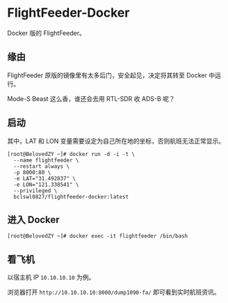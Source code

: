 # FlightFeeder-Docker

Docker 版的 FlightFeeder。

## 缘由

FlightFeeder 原版的镜像里有太多后门，安全起见，决定将其转至 Docker 中运行。

Mode-S Beast 这么香，谁还会去用 RTL-SDR 收 ADS-B 呢？

## 启动

其中，LAT 和 LON 变量需要设定为自己所在地的坐标，否则航班无法正常显示。

```
[root@BelovedZY ~]# docker run -d -i -t \
  --name flightfeeder \
  --restart always \
  -p 8000:80 \
  -e LAT="31.492837" \
  -e LON="121.338541" \
  --privileged \
  bclswl0827/flightfeeder-docker:latest
```

## 进入 Docker

```
[root@BelovedZY ~]# docker exec -it flightfeeder /bin/bash
```

## 看飞机

以宿主机 IP `10.10.10.10` 为例。

浏览器打开 `http://10.10.10.10:8000/dump1090-fa/` 即可看到实时航班资讯。
